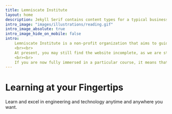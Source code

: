 ```yaml
---
title: Lemniscate Institute
layout: home
description: Jekyll Serif contains content types for a typical business website. The theme is fully responsive, blazing fast and artfully illustrated.
intro_image: "images/illustrations/reading.gif"
intro_image_absolute: true
intro_image_hide_on_mobile: false
intro:  
    Lemniscate Institute is a non-profit organization that aims to guide and teach students from diverse backgrounds with subjects both in engineering and technology programs. As you are reading this, you are probably one of the few people that have witnessed this website’s progress. As such, your feedback is extremely valuable in terms of enhancing and improving this website and its future contents. 
    <br><br>
    At present, you may still find the website incomplete, as we are still working on finalizing the existing contents. However, we are aiming to have additional courses, including program-specific courses, in various disciplines of engineering and technology. As we are working with only a few people and only a handful of writers, please bear with us, as our progress may be slow but it is progress nonetheless.
    <br><br>
    If you are now fully immersed in a particular course, it means that you might be one of our students. Regardless, we wish you the best of luck and we hope that you find this website useful in your studies. Happy learning!
---
```


# Learning at your Fingertips


Learn and excel in engineering and technology anytime and anywhere you want.
